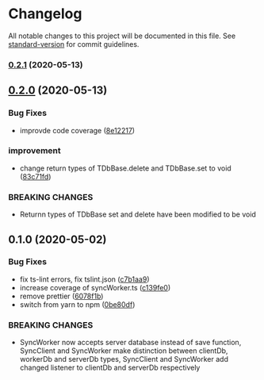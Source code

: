 # Changelog

All notable changes to this project will be documented in this file. See [standard-version](https://github.com/conventional-changelog/standard-version) for commit guidelines.

### [0.2.1](https://github.com/kavaro/sync-worker/compare/v0.2.0...v0.2.1) (2020-05-13)



## [0.2.0](https://github.com/kavaro/sync-worker/compare/v0.1.0...v0.2.0) (2020-05-13)


### Bug Fixes

* improvde code coverage ([8e12217](https://github.com/kavaro/sync-worker/commit/8e12217))


### improvement

* change return types of TDbBase.delete and TDbBase.set to void ([83c71fd](https://github.com/kavaro/sync-worker/commit/83c71fd))


### BREAKING CHANGES

* Returnn types of TDbBase set and delete have been modified to be void



## 0.1.0 (2020-05-02)


### Bug Fixes

* fix ts-lint errors, fix tslint.json ([c7b1aa9](https://github.com/kavaro/sync-worker/commit/c7b1aa9))
* increase coverage of syncWorker.ts ([c139fe0](https://github.com/kavaro/sync-worker/commit/c139fe0))
* remove prettier ([6078f1b](https://github.com/kavaro/sync-worker/commit/6078f1b))
* switch from yarn to npm ([0be80df](https://github.com/kavaro/sync-worker/commit/0be80df))


### BREAKING CHANGES

* SyncWorker now accepts server database instead of save function, SyncClient and
SyncWorker make distinction between clientDb, workerDb and serverDb types, SyncClient and SyncWorker
add changed listener to clientDb and serverDb respectively
